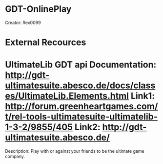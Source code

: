 GDT-OnlinePlay
==============

Creator: Rex0099

External Recources
==================

UltimateLib GDT api
Documentation: http://gdt-ultimatesuite.abesco.de/docs/classes/UltimateLib.Elements.html
Link1: http://forum.greenheartgames.com/t/rel-tools-ultimatesuite-ultimatelib-1-3-2/9855/405
Link2: http://gdt-ultimatesuite.abesco.de/
==================
Description:
Play with or against your friends to be the ultimate game company.
